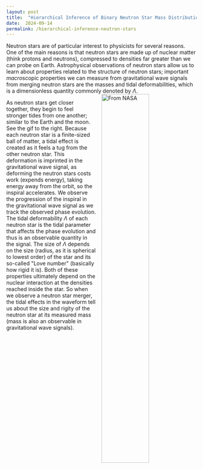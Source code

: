 ```yaml
---
layout: post
title:  "Hierarchical Inference of Binary Neutron Star Mass Distribution and Equation of State with Gravitational Waves"
date:  2024-09-14
permalink: /hierarchical-inference-neutron-stars
---
```


Neutron stars are of particular interest to physicists for several reasons. One of the main reasons is that neutron stars are made up of nuclear matter (think protons and neutrons), compressed to densities far greater than we can probe on Earth. Astrophysical observations of neutron stars allow us to learn about properties related to the structure of neutron stars; important *macro*scopic properties we can measure from gravitational wave signals from merging neutron stars are the masses and tidal deformabilities, which is a dimensionless quantity commonly denoted by $\Lambda$. 
<img src="https://science.nasa.gov/wp-content/uploads/2023/08/gravity-and-bulges.gif" alt="From NASA" style="float: right; width: 50%; margin-left: 15px;">

As neutron stars get closer together, they begin to feel stronger tides from one another; similar to the Earth and the moon. See the gif to the right. Because each neutron star is a finite-sized ball of matter, a tidal effect is created as it feels a tug from the other neutron star. This deformation is imprinted in the gravitational wave signal, as deforming the neutron stars costs work (expends energy), taking energy away from the orbit, so the inspiral accelerates. We observe the progression of the inspiral in the gravitational wave signal as we track the observed phase evolution. The tidal deformability $\Lambda$ of each neutron star is the tidal parameter that affects the phase evolution and thus is an observable quantity in the signal. The size of $\Lambda$ depends on the size (radius, as it is spherical to lowest order) of the star and its so-called "Love number" (basically how rigid it is). Both of these properties ultimately depend on the nuclear interaction at the densities reached inside the star. So when we observe a neutron star merger, the tidal effects in the waveform tell us about the size and rigity of the neutron star at its measured mass (mass is also an observable in gravitational wave signals).